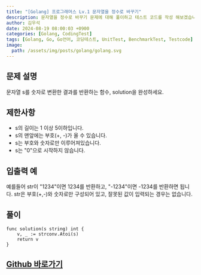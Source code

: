 ```yaml
---
title: "[Golang] 프로그래머스 Lv.1 문자열을 정수로 바꾸기"
description: 문자열을 정수로 바꾸기 문제에 대해 풀이하고 테스트 코드를 작성 해보겠습니다.
author: 김우석
date: 2024-08-19 08:00:03 +0900
categories: [Golang, CodingTest]
tags: [Golang, Go, Go언어, 코딩테스트, UnitTest, BenchmarkTest, Testcode]
image:
  path: /assets/img/posts/golang/golang.svg
---
```


## 문제 설명
문자열 s를 숫자로 변환한 결과를 반환하는 함수, solution을 완성하세요.


## 제한사항
- s의 길이는 1 이상 5이하입니다.
- s의 맨앞에는 부호(+, -)가 올 수 있습니다.
- s는 부호와 숫자로만 이루어져있습니다.
- s는 "0"으로 시작하지 않습니다.


## 입출력 예
예를들어 str이 "1234"이면 1234를 반환하고, "-1234"이면 -1234를 반환하면 됩니다.
str은 부호(+,-)와 숫자로만 구성되어 있고, 잘못된 값이 입력되는 경우는 없습니다.


## 풀이 
```golang
func solution(s string) int {
	v, _ := strconv.Atoi(s)
	return v
}
```


## [Github 바로가기](https://github.com/kr-goos/golang-coding-test/tree/master/Lv1/string_to_integer)